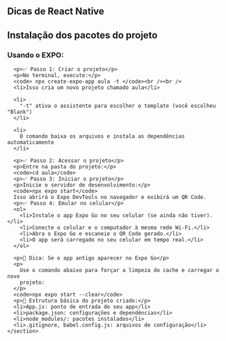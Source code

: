 <!doctype html>
<html lang="en">
  <head>
    <meta charset="UTF-8" />
    <meta name="viewport" content="width=device-width, initial-scale=1.0" />
    <title>Dicas de React Native</title>
  </head>
    <section>
      <h1>Dicas de React Native</h1>
      <h2>Instalação dos pacotes do projeto</h2>
      <h3>Usando o EXPO:</h3>

      <p>✅ Passo 1: Criar o projeto</p>
      <p>No terminal, execute:</p>
      <code> npx create-expo-app aula -t </code><br /><br />
      <li>Isso cria um novo projeto chamado aula</li>

      <li>
        "-t" ativa o assistente para escolher o template (você escolheu "Blank")
      </li>

      <li>
        O comando baixa os arquivos e instala as dependências automaticamente
      </li>

      <p>✅ Passo 2: Acessar o projeto</p>
      <p>Entre na pasta do projeto:</p>
      <code>cd aula</code>
      <p>✅ Passo 3: Iniciar o projeto</p>
      <p>Inicie o servidor de desenvolvimento:</p>
      <code>npx expo start</code>
      Isso abrirá o Expo DevTools no navegador e exibirá um QR Code.
      <p>✅ Passo 4: Emular no celular</p>
      <ol>
        <li>Instale o app Expo Go no seu celular (se ainda não tiver).</li>
        <li>Conecte o celular e o computador à mesma rede Wi-Fi.</li>
        <li>Abra o Expo Go e escaneie o QR Code gerado.</li>
        <li>O app será carregado no seu celular em tempo real.</li>
      </ol>

      <p>🔄 Dica: Se o app antigo aparecer no Expo Go</p>
      <p>
        Use o comando abaixo para forçar a limpeza do cache e carregar o novo
        projeto:
      </p>
      <code>npx expo start --clear</code>
      <p>📁 Estrutura básica do projeto criado:</p>
      <li>App.js: ponto de entrada do seu app</li>
      <li>package.json: configurações e dependências</li>
      <li>node_modules/: pacotes instalados</li>
      <li>.gitignore, babel.config.js: arquivos de configuração</li>
    </section>

  </body>
</html>
